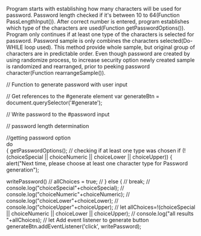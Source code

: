 Program starts with establishing how many characters will be used for password. Password length checked if it's between 10 to 64(Function PassLengthInput()).
After correct number is entered, program establishes which type of the characters are used(Function getPasswordOptions()).
Program only continues if at least one type of the characters is selected for password. Password sample is only combines the characters selected(Do-WHILE loop used). 
This method provide whole sample, but original group of characters are in predictable order. Even though password are created by using randomize process, to increase security option newly created sample is randomized and rearranged, prior to peeking password character(Function rearrangeSample()).




// Function to generate password with user input

// Get references to the #generate element
var generateBtn = document.querySelector('#generate');

// Write password to the #password input

// password length determination

//getting password option  
do   
  {
    getPasswordOptions();
   // checking if at least one type was chosen
    if (!(choiceSpecial || choiceNumeric || choiceLower || choiceUpper)) {
      alert("Next time, please choose at least one character type for Password generation");
     
writePassword()
      // allChoices = true;
      // } else {
      //   break;
 // console.log("choiceSpecial"+choiceSpecial);
    // console.log("choiceNumeric"+choiceNumeric);
    // console.log("choiceLower"+choiceLower);
    // console.log("choiceUpper"+choiceUpper);
    // let allChoices=!(choiceSpecial || choiceNumeric || choiceLower || choiceUpper);
    // console.log("all results "+allChoices);
// let Add event listener to generate button generateBtn.addEventListener('click', writePassword);

